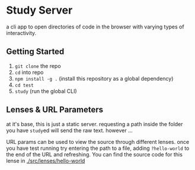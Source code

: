 # Study Server

a cli app to open directories of code in the browser with varying types of interactivity.

## Getting Started

1. `git clone` the repo
2. `cd` into repo
3. `npm install -g .` (install this repository as a global dependency)
4. `cd test`
5. `study` (run the global CLI)

## Lenses & URL Parameters

at it's base, this is just a static server.  requesting a path inside the folder you have `study`ed will send the raw text. however ...

URL params can be used to view the source through different lenses.  once you have test running try entering the path to a file, adding `?hello-world` to the end of the URL and refreshing.  You can find the source code for this lense in [./src/lenses/hello-world](./src/lenses/hello-world)
